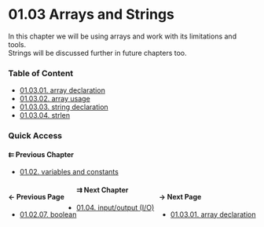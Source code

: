 # 01.03 Arrays and Strings

In this chapter we will be using arrays and work with its limitations and tools.  
Strings will be discussed further in future chapters too.

### Table of Content

* [01.03.01. array declaration](./01.array-declaration.md)
* [01.03.02. array usage](./02.array-usage.md)
* [01.03.03. string declaration](./03.string-declaration.md)
* [01.03.04. strlen](./04.strlen.md)

### Quick Access

#### &#8647; Previous Chapter

* [01.02. variables and constants](./../../01.the_basics/02.variables_constants/00.README.md)

<div class="quick_access">
<div class="previous_page" style="float:left">

#### &#8592; Previous Page

* [01.02.07. boolean](./../../01.the_basics/02.variables_constants/07.bool.md)

</div>
<div class="next_page" style="float:right">

#### &#8594; Next Page

* [01.03.01. array declaration](./../../01.the_basics/03.arrays_strings/01.array-declaration.md)

</div>
</div>

#### &#8649; Next Chapter

* [01.04. input/output (I/O)](./../../01.the_basics/04.input_output/00.README.md)
